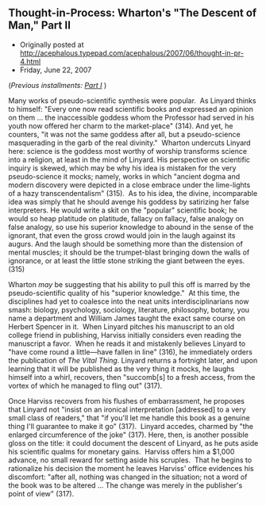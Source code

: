 ## Thought-in-Process: Wharton's "The Descent of Man," Part II

 * Originally posted at http://acephalous.typepad.com/acephalous/2007/06/thought-in-pr-4.html
 * Friday, June 22, 2007



(_Previous installments: [Part I](http://acephalous.typepad.com/acephalous/2007/06/thought-in-pr-3.html)_ )

Many works of pseudo-scientific synthesis were popular.  As Linyard
thinks to himself: "Every one now read scientific books and expressed
an opinion on them ... the inaccessible goddess whom the Professor had
served in his youth now offered her charm to the market-place" (314). 
And yet, he counters, "it was not the same goddess after all, but a
pseudo-science masquerading in the garb of the real divinity."  Wharton
undercuts Linyard here: science is the goddess most worthy of worship
transforms science into a religion, at least in the mind of Linyard. 
His perspective on scientific inquiry is skewed, which may be why his
idea is mistaken for the very pseudo-science it mocks; namely, works in
which "ancient dogma and modern discovery were depicted in a close
embrace under the lime-lights of a hazy transcendentalism" (315).  As
to his idea, 
the divine, incomparable idea was simply that he should avenge his goddess by satirizing her false
interpreters. He would write a skit on the "popular" scientific book;
he would so heap platitude on platitude, fallacy on fallacy, false
analogy on false analogy, so use his superior knowledge to abound in
the sense of the ignorant, that even the gross crowd would join in the
laugh against its augurs. And the laugh should be something more than
the distension of mental muscles; it should be the trumpet-blast
bringing down the walls of ignorance, or at least the little stone
striking the giant between the eyes. (315)

Wharton _may_ be
suggesting that his ability to pull this off is marred by the
pseudo-scientific quality of his "superior knowledge."  At this time,
the disciplines had yet to coalesce into the neat units
interdisciplinarians now smash: biology, psychology, sociology,
literature, philosophy, botany, you name a department and William James
taught the exact same course on Herbert Spencer in it.  When Linyard
pitches his manuscript to an old college friend in publishing, Harviss
initially considers even reading the manuscript a favor.  When he reads
it and mistakenly believes Linyard to "have come round a little—have
fallen in line" (316), he immediately orders the publication of _The Vital Thing_. 
Linyard returns a fortnight later, and upon learning that it will be
published as the very thing it mocks, he laughs himself into a whirl,
recovers, then "succomb[s] to a fresh access, from the vortex of which
he managed to fling out" (317).

Once Harviss recovers from his flushes of embarrassment, he proposes
that Linyard not "insist on an ironical interpretation [addressed] to a
very small class of readers," that "if you'll let me handle this book
as a genuine thing I'll guarantee to make it go" (317).  Linyard
accedes, charmed by "the enlarged circumference of the joke" (317). 
Here, then, is another possible gloss on the title: it could document
the descent of Linyard, as he puts aside his scientific qualms for
monetary gains.  Harviss offers him a $1,000 advance, no small reward
for setting aside his scruples.  That he begins to rationalize his
decision the moment he leaves Harviss' office evidences his discomfort:
"after all, nothing was changed in the situation; not a word of the
book was to be altered ... The change was merely in the publisher's
point of view" (317). 

		
